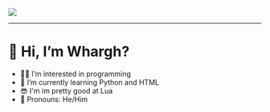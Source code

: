 <p>
    <a href="https://www.youtube.com/watch?v=dQw4w9WgXcQ"
      ><img
        src="https://readme-typing-svg.herokuapp.com?font=Fira+Code&duration=2000&pause=1500&color=36C32E&multiline=true&width=435&height=350&lines=import+time;onprofile+%3D+True;%23+print+hi+on+profile;while+onprofile%3A;++++time.sleep(1);++++print(%22Hi+im+Whargh!+%3A0)%22);++++%23done+%3A)"
    /></a>
  </p>
  
  <hr>
  <h1>👋 Hi, I’m Whargh?</h1>
  
  - 👨‍💻 I’m interested in programming
  - 🌱 I’m currently learning Python and HTML
  - 😎 I'm im pretty good at Lua
  - 🫃 Pronouns: He/Him
